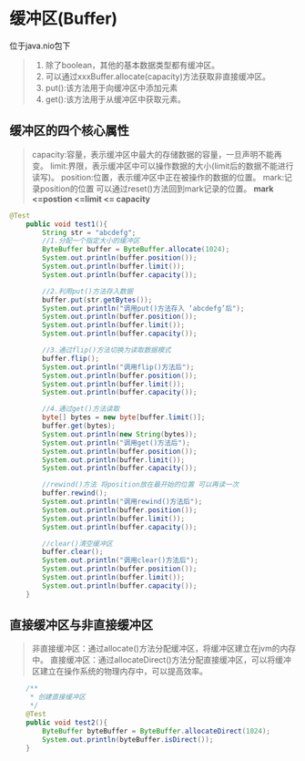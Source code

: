# 缓冲区(Buffer)

位于java.nio包下

> 1. 除了boolean，其他的基本数据类型都有缓冲区。
> 2. 可以通过xxxBuffer.allocate(capacity)方法获取非直接缓冲区。
> 3. put():该方法用于向缓冲区中添加元素
> 4. get():该方法用于从缓冲区中获取元素。

## 缓冲区的四个核心属性

> capacity:容量，表示缓冲区中最大的存储数据的容量，一旦声明不能再变。
> limit:界限，表示缓冲区中可以操作数据的大小(limit后的数据不能进行读写)。
> position:位置，表示缓冲区中正在被操作的数据的位置。
> mark:记录position的位置 可以通过reset()方法回到mark记录的位置。
**mark <=postion <=limit <= capacity**

~~~java
@Test
    public void test1(){
        String str = "abcdefg";
        //1.分配一个指定大小的缓冲区
        ByteBuffer buffer = ByteBuffer.allocate(1024);
        System.out.println(buffer.position());
        System.out.println(buffer.limit());
        System.out.println(buffer.capacity());

        //2.利用put()方法存入数据
        buffer.put(str.getBytes());
        System.out.println("调用put()方法存入 ‘abcdefg’后");
        System.out.println(buffer.position());
        System.out.println(buffer.limit());
        System.out.println(buffer.capacity());

        //3.通过flip()方法切换为读取数据模式
        buffer.flip();
        System.out.println("调用flip()方法后");
        System.out.println(buffer.position());
        System.out.println(buffer.limit());
        System.out.println(buffer.capacity());

        //4.通过get()方法读取
        byte[] bytes = new byte[buffer.limit()];
        buffer.get(bytes);
        System.out.println(new String(bytes));
        System.out.println("调用get()方法后");
        System.out.println(buffer.position());
        System.out.println(buffer.limit());
        System.out.println(buffer.capacity());

        //rewind()方法 将position放在最开始的位置 可以再读一次
        buffer.rewind();
        System.out.println("调用rewind()方法后");
        System.out.println(buffer.position());
        System.out.println(buffer.limit());
        System.out.println(buffer.capacity());

        //clear()清空缓冲区
        buffer.clear();
        System.out.println("调用clear()方法后");
        System.out.println(buffer.position());
        System.out.println(buffer.limit());
        System.out.println(buffer.capacity());
    }
~~~

## 直接缓冲区与非直接缓冲区

> 非直接缓冲区：通过allocate()方法分配缓冲区，将缓冲区建立在jvm的内存中。
> 直接缓冲区：通过allocateDirect()方法分配直接缓冲区，可以将缓冲区建立在操作系统的物理内存中，可以提高效率。

~~~java
    /**
     * 创建直接缓冲区
     */
    @Test
    public void test2(){
        ByteBuffer byteBuffer = ByteBuffer.allocateDirect(1024);
        System.out.println(byteBuffer.isDirect());
    }
~~~

